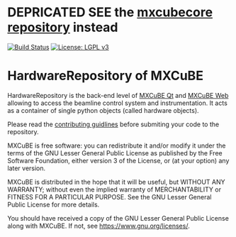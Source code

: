 # DEPRICATED SEE the [mxcubecore repository](https://github.com/mxcube/mxcubecore) instead

[![Build Status](https://travis-ci.org/mxcube/HardwareRepository.svg?branch=master)](https://travis-ci.org/mxcube/HardwareRepository)
[![License: LGPL v3](https://img.shields.io/badge/License-LGPL%20v3-blue.svg)](https://www.gnu.org/licenses/lgpl-3.0)

# HardwareRepository of MXCuBE 
HardwareRepository is the back-end level of [MXCuBE Qt](https://github.com/mxcube/mxcube/) and [MXCuBE Web](https://github.com/mxcube/mxcube3/)  allowing to access the beamline control system and instrumentation. It acts as a container of single python objects (called hardware objects).

Please read the [contributing guidlines](https://github.com/mxcube/HardwareRepository/blob/master/CONTRIBUTING.md/) before submiting your code to the repository.


MXCuBE is free software: you can redistribute it and/or modify
it under the terms of the GNU Lesser General Public License as published by
the Free Software Foundation, either version 3 of the License, or
(at your option) any later version.

MXCuBE is distributed in the hope that it will be useful,
but WITHOUT ANY WARRANTY; without even the implied warranty of
MERCHANTABILITY or FITNESS FOR A PARTICULAR PURPOSE.  See the
GNU Lesser General Public License for more details.

You should have received a copy of the GNU Lesser General Public License
along with MXCuBE. If not, see <https://www.gnu.org/licenses/>.
